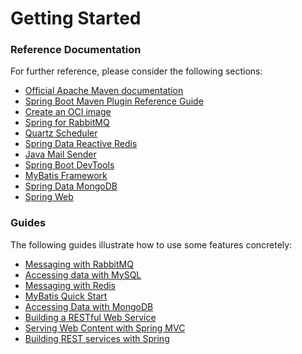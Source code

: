# Getting Started

### Reference Documentation

For further reference, please consider the following sections:

* [Official Apache Maven documentation](https://maven.apache.org/guides/index.html)
* [Spring Boot Maven Plugin Reference Guide](https://docs.spring.io/spring-boot/docs/2.7.10/maven-plugin/reference/html/)
* [Create an OCI image](https://docs.spring.io/spring-boot/docs/2.7.10/maven-plugin/reference/html/#build-image)
* [Spring for RabbitMQ](https://docs.spring.io/spring-boot/docs/2.7.10/reference/htmlsingle/#messaging.amqp)
* [Quartz Scheduler](https://docs.spring.io/spring-boot/docs/2.7.10/reference/htmlsingle/#io.quartz)
* [Spring Data Reactive Redis](https://docs.spring.io/spring-boot/docs/2.7.10/reference/htmlsingle/#data.nosql.redis)
* [Java Mail Sender](https://docs.spring.io/spring-boot/docs/2.7.10/reference/htmlsingle/#io.email)
* [Spring Boot DevTools](https://docs.spring.io/spring-boot/docs/2.7.10/reference/htmlsingle/#using.devtools)
* [MyBatis Framework](https://mybatis.org/spring-boot-starter/mybatis-spring-boot-autoconfigure/)
* [Spring Data MongoDB](https://docs.spring.io/spring-boot/docs/2.7.10/reference/htmlsingle/#data.nosql.mongodb)
* [Spring Web](https://docs.spring.io/spring-boot/docs/2.7.10/reference/htmlsingle/#web)

### Guides

The following guides illustrate how to use some features concretely:

* [Messaging with RabbitMQ](https://spring.io/guides/gs/messaging-rabbitmq/)
* [Accessing data with MySQL](https://spring.io/guides/gs/accessing-data-mysql/)
* [Messaging with Redis](https://spring.io/guides/gs/messaging-redis/)
* [MyBatis Quick Start](https://github.com/mybatis/spring-boot-starter/wiki/Quick-Start)
* [Accessing Data with MongoDB](https://spring.io/guides/gs/accessing-data-mongodb/)
* [Building a RESTful Web Service](https://spring.io/guides/gs/rest-service/)
* [Serving Web Content with Spring MVC](https://spring.io/guides/gs/serving-web-content/)
* [Building REST services with Spring](https://spring.io/guides/tutorials/rest/)


